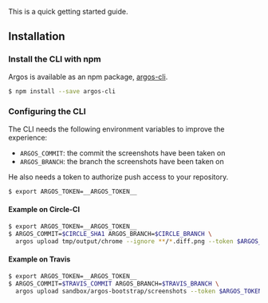 This is a quick getting started guide.

## Installation

### Install the CLI with npm

Argos is available as an npm package, [argos-cli](https://www.npmjs.com/package/argos-cli).

```sh
$ npm install --save argos-cli
```

### Configuring the CLI

The CLI needs the following environment variables to improve the experience:
- `ARGOS_COMMIT`: the commit the screenshots have been taken on
- `ARGOS_BRANCH`: the branch the screenshots have been taken on

He also needs a token to authorize push access to your repository.
```sh
$ export ARGOS_TOKEN=__ARGOS_TOKEN__
```


#### Example on Circle-CI

```sh
$ export ARGOS_TOKEN=__ARGOS_TOKEN__
$ ARGOS_COMMIT=$CIRCLE_SHA1 ARGOS_BRANCH=$CIRCLE_BRANCH \
  argos upload tmp/output/chrome --ignore **/*.diff.png --token $ARGOS_TOKEN || true
```

#### Example on Travis

```sh
$ export ARGOS_TOKEN=__ARGOS_TOKEN__
$ ARGOS_COMMIT=$TRAVIS_COMMIT ARGOS_BRANCH=$TRAVIS_BRANCH \
  argos upload sandbox/argos-bootstrap/screenshots --token $ARGOS_TOKEN || true
```
